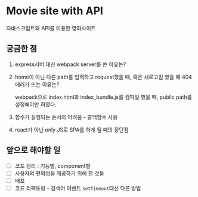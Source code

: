 # Movie site with API

자바스크립트와 API를 이용한 영화사이트

## 궁금한 점

1. express서버 대신 webpack server를 쓴 이유는?
2. home이 아닌 다른 path를 입력하고 request했을 때, 혹은 새로고침 했을 때 404에러가 뜨는 이유는?

   webpack으로 index.html과 index_bundle.js를 컴파일 했을 때, public path를 설정해야만 하였다.

3. 함수가 실행되는 순서의 어려움 - 콜백함수 사용
4. react가 아닌 only JS로 SPA를 하게 될 때의 장단점

## 앞으로 해야할 일

- [ ] 코드 정리 : 기능별, component별
- [ ] 사용자의 편의성을 제공하기 위해 한 것들
- [ ] 배포
- [ ] 코드 리팩토링 - 검색어 이벤트 `setTimeout`대신 다른 방법
